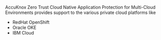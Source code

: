 
AccuKnox  Zero Trust Cloud Native Application Protection for Multi-Cloud Environments provides support to the various private cloud platforms like 

+ RedHat OpenShift
+ Oracle OKE
+ IBM Cloud